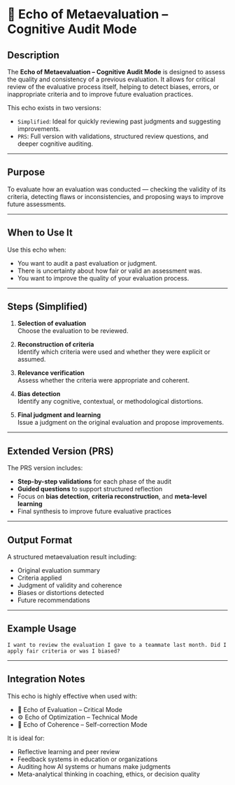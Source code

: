 # 🧐 Echo of Metaevaluation – Cognitive Audit Mode

## Description

The **Echo of Metaevaluation – Cognitive Audit Mode** is designed to assess the quality and consistency of a previous evaluation. It allows for critical review of the evaluative process itself, helping to detect biases, errors, or inappropriate criteria and to improve future evaluation practices.

This echo exists in two versions:

- `Simplified`: Ideal for quickly reviewing past judgments and suggesting improvements.
- `PRS`: Full version with validations, structured review questions, and deeper cognitive auditing.

---

## Purpose

To evaluate how an evaluation was conducted — checking the validity of its criteria, detecting flaws or inconsistencies, and proposing ways to improve future assessments.

---

## When to Use It

Use this echo when:

- You want to audit a past evaluation or judgment.
- There is uncertainty about how fair or valid an assessment was.
- You want to improve the quality of your evaluation process.

---

## Steps (Simplified)

1. **Selection of evaluation**  
   Choose the evaluation to be reviewed.

2. **Reconstruction of criteria**  
   Identify which criteria were used and whether they were explicit or assumed.

3. **Relevance verification**  
   Assess whether the criteria were appropriate and coherent.

4. **Bias detection**  
   Identify any cognitive, contextual, or methodological distortions.

5. **Final judgment and learning**  
   Issue a judgment on the original evaluation and propose improvements.

---

## Extended Version (PRS)

The PRS version includes:

- **Step-by-step validations** for each phase of the audit
- **Guided questions** to support structured reflection
- Focus on **bias detection**, **criteria reconstruction**, and **meta-level learning**
- Final synthesis to improve future evaluative practices

---

## Output Format

A structured metaevaluation result including:

- Original evaluation summary
- Criteria applied
- Judgment of validity and coherence
- Biases or distortions detected
- Future recommendations

---

## Example Usage

```text
I want to review the evaluation I gave to a teammate last month. Did I apply fair criteria or was I biased?
```

---

## Integration Notes

This echo is highly effective when used with:

- 🧪 Echo of Evaluation – Critical Mode
- ⚙️ Echo of Optimization – Technical Mode
- 🧭 Echo of Coherence – Self-correction Mode

It is ideal for:

- Reflective learning and peer review
- Feedback systems in education or organizations
- Auditing how AI systems or humans make judgments
- Meta-analytical thinking in coaching, ethics, or decision quality
